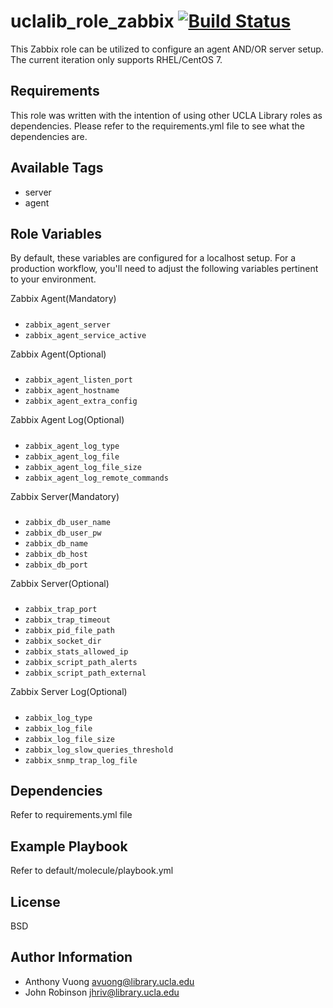 uclalib_role_zabbix [![Build Status](https://travis-ci.com/UCLALibrary/uclalib_role_zabbix.svg?branch=master)](https://travis-ci.com/UCLALibrary/uclalib_role_elasticsearch)
=========

This Zabbix role can be utilized to configure an agent AND/OR server setup. The current iteration only supports RHEL/CentOS 7.

Requirements
------------

This role was written with the intention of using other UCLA Library roles as dependencies. Please refer to the requirements.yml file to see what the dependencies are.

Available Tags
--------------

- server
- agent

Role Variables
--------------
By default, these variables are configured for a localhost setup. For a production workflow, you'll need to adjust the following variables pertinent to your environment.

Zabbix Agent(Mandatory)
#####
* `zabbix_agent_server`
* `zabbix_agent_service_active`

Zabbix Agent(Optional)
#####
* `zabbix_agent_listen_port`
* `zabbix_agent_hostname`
* `zabbix_agent_extra_config`

Zabbix Agent Log(Optional)
#####
* `zabbix_agent_log_type`
* `zabbix_agent_log_file`
* `zabbix_agent_log_file_size`
* `zabbix_agent_log_remote_commands`

Zabbix Server(Mandatory)
#####
* `zabbix_db_user_name`
* `zabbix_db_user_pw`
* `zabbix_db_name`
* `zabbix_db_host`
* `zabbix_db_port`

Zabbix Server(Optional)
#####
* `zabbix_trap_port`
* `zabbix_trap_timeout`
* `zabbix_pid_file_path`
* `zabbix_socket_dir`
* `zabbix_stats_allowed_ip`
* `zabbix_script_path_alerts`
* `zabbix_script_path_external`

Zabbix Server Log(Optional)
#####
* `zabbix_log_type`
* `zabbix_log_file`
* `zabbix_log_file_size`
* `zabbix_log_slow_queries_threshold`
* `zabbix_snmp_trap_log_file`

Dependencies
------------

Refer to requirements.yml file

Example Playbook
----------------

Refer to default/molecule/playbook.yml

License
-------

BSD

Author Information
------------------

- Anthony Vuong <avuong@library.ucla.edu>
- John Robinson <jhriv@library.ucla.edu>
